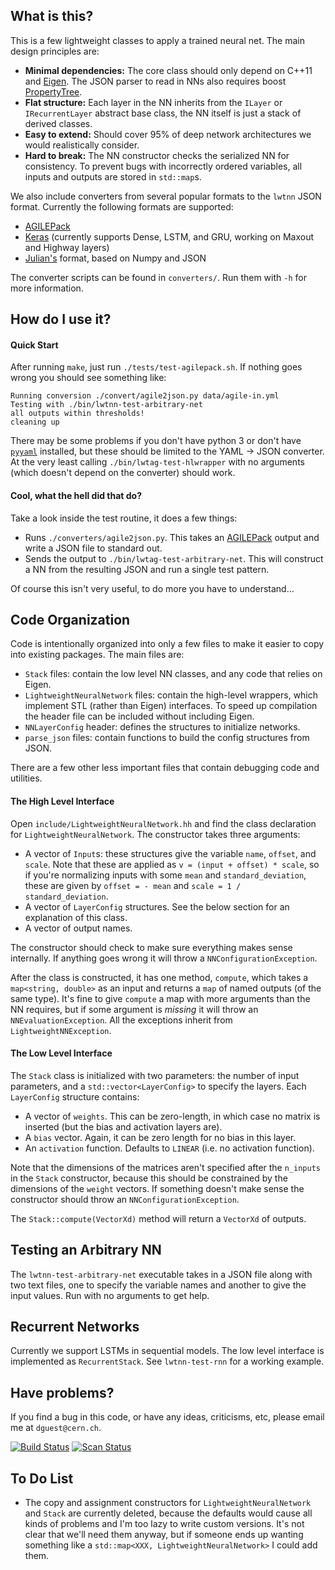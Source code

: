 What is this?
-------------

This is a few lightweight classes to apply a trained neural net. The
main design principles are:

 - **Minimal dependencies:** The core class should only depend on
   C++11 and [Eigen][eg]. The JSON parser to read in NNs also requires
   boost [PropertyTree][pt].
 - **Flat structure:** Each layer in the NN inherits from the `ILayer`
   or `IRecurrentLayer` abstract base class, the NN itself is just a
   stack of derived classes.
 - **Easy to extend:** Should cover 95% of deep network architectures we
   would realistically consider.
 - **Hard to break:** The NN constructor checks the serialized NN for
   consistency. To prevent bugs with incorrectly ordered variables,
   all inputs and outputs are stored in `std::map`s.

We also include converters from several popular formats to the `lwtnn` JSON format. Currently the following formats are supported:
 - [AGILEPack][ap]
 - [Keras][kr] (currently supports Dense, LSTM, and GRU, working on
   Maxout and Highway layers)
 - [Julian's][julian] format, based on Numpy and JSON

The converter scripts can be found in `converters/`. Run them with
`-h` for more information.

How do I use it?
----------------

#### Quick Start ####

After running `make`, just run `./tests/test-agilepack.sh`. If nothing
goes wrong you should see something like:

```
Running conversion ./convert/agile2json.py data/agile-in.yml
Testing with ./bin/lwtnn-test-arbitrary-net
all outputs within thresholds!
cleaning up
```

There may be some problems if you don't have python 3 or don't have
[`pyyaml`][pyy] installed, but these should be limited to the YAML ->
JSON converter. At the very least calling `./bin/lwtag-test-hlwrapper`
with no arguments (which doesn't depend on the converter) should work.

#### Cool, what the hell did that do? ####

Take a look inside the test routine, it does a few things:

 - Runs `./converters/agile2json.py`. This takes an [AGILEPack][ap]
   output and write a JSON file to standard out.
 - Sends the output to `./bin/lwtag-test-arbitrary-net`. This will
   construct a NN from the resulting JSON and run a single test
   pattern.

Of course this isn't very useful, to do more you have to understand...

Code Organization
-----------------

Code is intentionally organized into only a few files to make it
easier to copy into existing packages. The main files are:

 - `Stack` files: contain the low level NN classes, and any code
   that relies on Eigen.
 - `LightweightNeuralNetwork` files: contain the high-level wrappers,
   which implement STL (rather than Eigen) interfaces. To speed up
   compilation the header file can be included without including
   Eigen.
 - `NNLayerConfig` header: defines the structures to initialize networks.
 - `parse_json` files: contain functions to build the config
   structures from JSON.

There are a few other less important files that contain debugging code
and utilities.

#### The High Level Interface ####

Open `include/LightweightNeuralNetwork.hh` and find the class
declaration for `LightweightNeuralNetwork`. The constructor takes
three arguments:

 - A vector of `Input`s: these structures give the variable `name`,
   `offset`, and `scale`. Note that these are applied as `v = (input +
   offset) * scale`, so if you're normalizing inputs with some `mean`
   and `standard_deviation`, these are given by `offset = - mean` and
   `scale = 1 / standard_deviation`.
 - A vector of `LayerConfig` structures. See the below section for an
   explanation of this class.
 - A vector of output names.

The constructor should check to make sure everything makes sense
internally. If anything goes wrong it will throw a
`NNConfigurationException`.

After the class is constructed, it has one method, `compute`, which
takes a `map<string, double>` as an input and returns a `map` of named
outputs (of the same type). It's fine to give `compute` a map with
more arguments than the NN requires, but if some argument is _missing_
it will throw an `NNEvaluationException`. All the exceptions inherit
from `LightweightNNException`.

#### The Low Level Interface ####

The `Stack` class is initialized with two parameters: the number of
input parameters, and a `std::vector<LayerConfig>` to specify the
layers. Each `LayerConfig` structure contains:

 - A vector of `weights`. This can be zero-length, in which case no
   matrix is inserted (but the bias and activation layers are).
 - A `bias` vector. Again, it can be zero length for no bias in this
   layer.
 - An `activation` function. Defaults to `LINEAR` (i.e. no activation
   function).

Note that the dimensions of the matrices aren't specified after the
`n_inputs` in the `Stack` constructor, because this should be
constrained by the dimensions of the `weight` vectors. If something
doesn't make sense the constructor should throw an
`NNConfigurationException`.

The `Stack::compute(VectorXd)` method will return a `VectorXd` of
outputs.

Testing an Arbitrary NN
-----------------------

The `lwtnn-test-arbitrary-net` executable takes in a JSON file along
with two text files, one to specify the variable names and another to
give the input values. Run with no arguments to get help.

Recurrent Networks
------------------

Currently we support LSTMs in sequential models. The low level
interface is implemented as `RecurrentStack`. See `lwtnn-test-rnn` for
a working example.

Have problems?
--------------

If you find a bug in this code, or have any ideas, criticisms, etc, please email me at `dguest@cern.ch`.

[![Build Status][build-img]][build-link] [![Scan Status][scan-img]][scan-link]

To Do List
----------

 - The copy and assignment constructors for `LightweightNeuralNetwork`
   and `Stack` are currently deleted, because the defaults would cause
   all kinds of problems and I'm too lazy to write custom
   versions. It's not clear that we'll need them anyway, but if
   someone ends up wanting something like a `std::map<XXX,
   LightweightNeuralNetwork>` I could add them.


[ap]: https://github.com/lukedeo/AGILEPack
[kr]: http://keras.io/
[eg]: http://eigen.tuxfamily.org
[pt]: http://www.boost.org/doc/libs/1_59_0/doc/html/property_tree.html
[pyy]: http://pyyaml.org/wiki/PyYAML
[julian]: https://github.com/dguest/lw-client/wiki/Julian-file-format
[build-img]: https://travis-ci.org/lwtnn/lwtnn.svg?branch=master
[build-link]: https://travis-ci.org/lwtnn/lwtnn
[scan-img]: https://scan.coverity.com/projects/9285/badge.svg
[scan-link]: https://scan.coverity.com/projects/dguest-lwtnn

